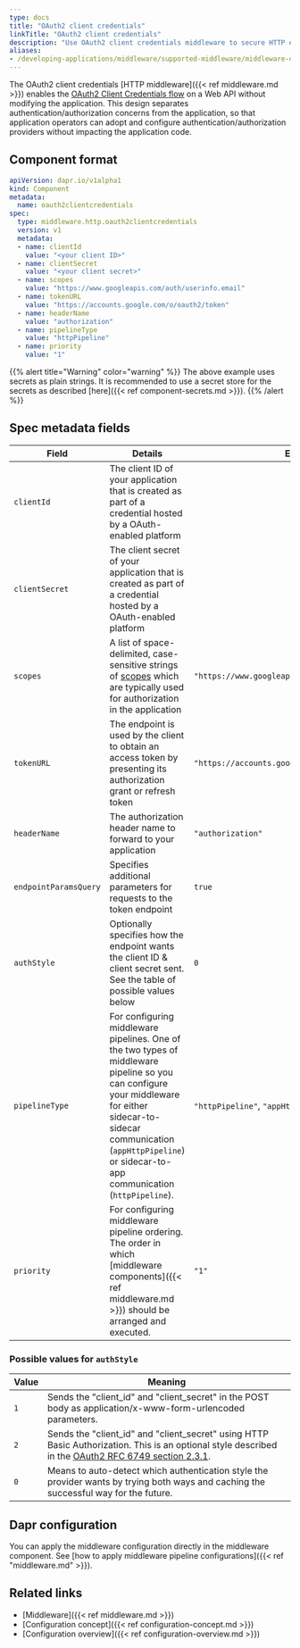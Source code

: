 ```yaml
---
type: docs
title: "OAuth2 client credentials"
linkTitle: "OAuth2 client credentials"
description: "Use OAuth2 client credentials middleware to secure HTTP endpoints"
aliases:
- /developing-applications/middleware/supported-middleware/middleware-oauth2clientcredentials/
---
```


The OAuth2 client credentials [HTTP middleware]({{< ref middleware.md >}}) enables the [OAuth2 Client Credentials flow](https://tools.ietf.org/html/rfc6749#section-4.4) on a Web API without modifying the application. This design separates authentication/authorization concerns from the application, so that application operators can adopt and configure authentication/authorization providers without impacting the application code.

## Component format

```yaml
apiVersion: dapr.io/v1alpha1
kind: Component
metadata:
  name: oauth2clientcredentials
spec:
  type: middleware.http.oauth2clientcredentials
  version: v1
  metadata:
  - name: clientId
    value: "<your client ID>"
  - name: clientSecret
    value: "<your client secret>"
  - name: scopes
    value: "https://www.googleapis.com/auth/userinfo.email"
  - name: tokenURL
    value: "https://accounts.google.com/o/oauth2/token"
  - name: headerName
    value: "authorization"
  - name: pipelineType
    value: "httpPipeline"
  - name: priority
    value: "1"
```

{{% alert title="Warning" color="warning" %}}
The above example uses secrets as plain strings. It is recommended to use a secret store for the secrets as described [here]({{< ref component-secrets.md >}}).
{{% /alert %}}

## Spec metadata fields

| Field      | Details | Example |
|------------|---------|---------|
| `clientId` | The client ID of your application that is created as part of a credential hosted by a OAuth-enabled platform
| `clientSecret` | The client secret of your application that is created as part of a credential hosted by a OAuth-enabled platform
| `scopes` | A list of space-delimited, case-sensitive strings of [scopes](https://tools.ietf.org/html/rfc6749#section-3.3) which are typically used for authorization in the application | `"https://www.googleapis.com/auth/userinfo.email"`
| `tokenURL` | The endpoint is used by the client to obtain an access token by presenting its authorization grant or refresh token | `"https://accounts.google.com/o/oauth2/token"`
| `headerName` | The authorization header name to forward to your application | `"authorization"`
| `endpointParamsQuery` | Specifies additional parameters for requests to the token endpoint | `true`
| `authStyle` | Optionally specifies how the endpoint wants the client ID & client secret sent. See the table of possible values below | `0`
| `pipelineType` | For configuring middleware pipelines. One of the two types of middleware pipeline so you can configure your middleware for either sidecar-to-sidecar communication (`appHttpPipeline`) or sidecar-to-app communication (`httpPipeline`). | `"httpPipeline"`, `"appHttpPipeline"`
| `priority` | For configuring middleware pipeline ordering. The order in which [middleware components]({{< ref middleware.md >}}) should be arranged and executed. | `"1"`


### Possible values for `authStyle`

| Value | Meaning |
|-------|---------|
| `1`   | Sends the "client_id" and "client_secret" in the POST body as application/x-www-form-urlencoded parameters. |
| `2`   | Sends the "client_id" and "client_secret" using HTTP Basic Authorization. This is an optional style described in the [OAuth2 RFC 6749 section 2.3.1](https://tools.ietf.org/html/rfc6749#section-2.3.1). |
| `0`   | Means to auto-detect which authentication style the provider wants by trying both ways and caching the successful way for the future. |

## Dapr configuration

You can apply the middleware configuration directly in the middleware component. See [how to apply middleware pipeline configurations]({{< ref "middleware.md" >}}).

## Related links
- [Middleware]({{< ref middleware.md >}})
- [Configuration concept]({{< ref configuration-concept.md >}})
- [Configuration overview]({{< ref configuration-overview.md >}})
